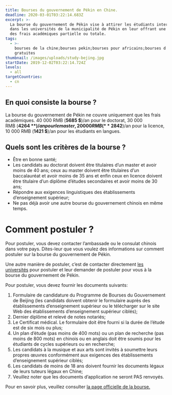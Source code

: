 ```yaml
---
title: Bourses du gouvernement de Pékin en Chine.
deadline: 2020-03-01T03:22:14.683Z
excerpt: >-
  La bourse du gouvernement de Pékin vise à attirer les étudiants internationaux
  dans les universités de la municipalité de Pékin en leur offrant une réduction
  des frais académiques partielle ou totale.
tags:
  - >-
    bourses de la chine;bourses pekin;bourses pour africains;bourses d’études
    gratuites
thumbnail: /images/uploads/study-bejing.jpg
startDate: 2019-12-02T03:22:14.724Z
levels:
  - all
targetCountries:
  - cn
---
```

## En quoi consiste la bourse ?

La bourse du gouvernement de Pékin ne couvre uniquement que les frais académiques. 40 000 RMB (**5685 $**)/an pour le doctorat, 30 000 RMB (**4264 $**)/an pour le master, 20 000 RMB (**2842 $**)/an pour la licence, 10 000 RMB (**1421 $**)/an pour les étudiants en langues.

## Quels sont les critères de la bourse ?

* Être en bonne santé;
* Les candidats au doctorat doivent être titulaires d’un master et avoir moins de 40 ans; ceux au master doivent être titulaires d’un baccalauréat et avoir moins de 35 ans et enfin ceux en licence doivent être titulaire d’un diplôme d’études secondaires et avoir moins de 30 ans;
* Répondre aux exigences linguistiques des établissements d’enseignement supérieur;
* Ne pas déjà avoir une autre bourse du gouvernement chinois en même temps.

# Comment postuler ?

Pour postuler, vous devez contacter l’ambassade ou le consulat chinois dans votre pays. Dites-leur que vous voulez des informations sur comment postuler sur la bourse du gouvernement de Pékin.

Une autre manière de postuler, c’est de contacter directement <a href="http://www.ebeijing.gov.cn/Study/Scholarships/P020140318533697475392.pdf" target="_blank" rel="noreferrer noopener">les universités</a> pour postuler et leur demander de postuler pour vous à la bourse du gouvernement de Pékin.

Pour postuler, vous devez fournir les documents suivants:

1. Formulaire de candidature du Programme de Bourses du Gouvernement de Beijing (les candidats doivent obtenir le formulaire auprès des établissements d’enseignement supérieur ou le télécharger sur le site Web des établissements d’enseignement supérieur ciblés);
2. Dernier diplôme et relevé de notes notariés;
3. Le Certificat médical. Le formulaire doit être fourni si la durée de l’étude est de six mois ou plus;
4. Un plan d’étude (pas moins de 400 mots) ou un plan de recherche (pas moins de 800 mots) en chinois ou en anglais doit être soumis pour les étudiants de cycles supérieurs ou en recherche;
5. Les candidats à la musique et aux arts sont invités à soumettre leurs propres œuvres conformément aux exigences des établissements d’enseignement supérieur ciblés;
6. Les candidats de moins de 18 ans doivent fournir les documents légaux de leurs tuteurs légaux en Chine;
7. Veuillez noter que les documents d’application ne seront PAS renvoyés.

Pour en savoir plus, veuillez consulter <a href="http://www.ebeijing.gov.cn/Study/Scholarships/" target="_blank" rel="noreferrer noopener">la page officielle de la bourse.</a>
